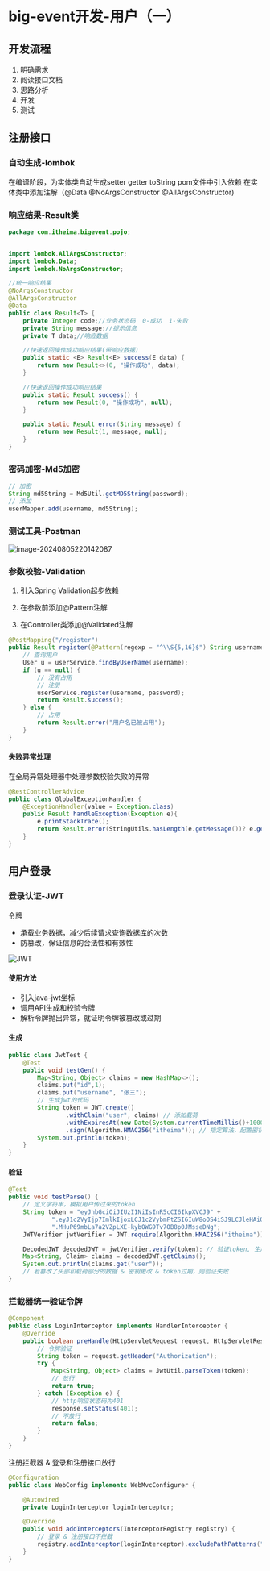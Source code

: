 # big-event开发-用户（一）

## 开发流程

1. 明确需求
2. 阅读接口文档
3. 思路分析
4. 开发
5. 测试

## 注册接口

### 自动生成-lombok

在编译阶段，为实体类自动生成setter getter toString
pom文件中引入依赖 在实体类中添加注解（@Data @NoArgsConstructor @AllArgsConstructor)

### 响应结果-Result类

```java
package com.itheima.bigevent.pojo;


import lombok.AllArgsConstructor;
import lombok.Data;
import lombok.NoArgsConstructor;

//统一响应结果
@NoArgsConstructor
@AllArgsConstructor
@Data
public class Result<T> {
    private Integer code;//业务状态码  0-成功  1-失败
    private String message;//提示信息
    private T data;//响应数据

    //快速返回操作成功响应结果(带响应数据)
    public static <E> Result<E> success(E data) {
        return new Result<>(0, "操作成功", data);
    }

    //快速返回操作成功响应结果
    public static Result success() {
        return new Result(0, "操作成功", null);
    }

    public static Result error(String message) {
        return new Result(1, message, null);
    }
}
```

### 密码加密-Md5加密

```java
// 加密
String md5String = Md5Util.getMD5String(password);
// 添加
userMapper.add(username, md5String);
```

### 测试工具-Postman

![image-20240805220142087](./pic/postman.png)

### 参数校验-Validation

1. 引入Spring Validation起步依赖

2. 在参数前添加@Pattern注解

3. 在Controller类添加@Validated注解


```java
@PostMapping("/register")
public Result register(@Pattern(regexp = "^\\S{5,16}$") String username, @Pattern(regexp = "^\\S{5,16}$") String password) {
    // 查询用户
    User u = userService.findByUserName(username);
    if (u == null) {
        // 没有占用
        // 注册
        userService.register(username, password);
        return Result.success();
    } else {
        // 占用
        return Result.error("用户名已被占用");
    }
}
```

#### 失败异常处理

在全局异常处理器中处理参数校验失败的异常

```java
@RestControllerAdvice
public class GlobalExceptionHandler {
    @ExceptionHandler(value = Exception.class)
    public Result handleException(Exception e){
        e.printStackTrace();
        return Result.error(StringUtils.hasLength(e.getMessage())? e.getMessage() : "操作失败");
    }
}
```

## 用户登录

### 登录认证-JWT

令牌

- 承载业务数据，减少后续请求查询数据库的次数
- 防篡改，保证信息的合法性和有效性

![JWT](./pic/jwt.jpg)

#### 使用方法

- 引入java-jwt坐标
- 调用API生成和校验令牌
- 解析令牌抛出异常，就证明令牌被篡改或过期

#### 生成

```java
public class JwtTest {
    @Test
    public void testGen() {
        Map<String, Object> claims = new HashMap<>();
        claims.put("id",1);
        claims.put("username", "张三");
        // 生成jwt的代码
        String token = JWT.create()
                .withClaim("user", claims) // 添加载荷
                .withExpiresAt(new Date(System.currentTimeMillis()+1000*60*60*12)) // 添加过期时间
                .sign(Algorithm.HMAC256("itheima")); // 指定算法，配置密钥
        System.out.println(token);
    }
}
```

#### 验证

```java
@Test
public void testParse() {
    // 定义字符串，模拟用户传过来的token
    String token = "eyJhbGciOiJIUzI1NiIsInR5cCI6IkpXVCJ9" +
            ".eyJ1c2VyIjp7ImlkIjoxLCJ1c2VybmFtZSI6IuW8oOS4iSJ9LCJleHAiOjE3MjI5MTk2OTl9" +
            ".MHuP69mbLa7a2VZpLXE-kybOWG9Tv7OB8p0JMsseDNg";
    JWTVerifier jwtVerifier = JWT.require(Algorithm.HMAC256("itheima")).build();

    DecodedJWT decodedJWT = jwtVerifier.verify(token); // 验证token, 生成一个解析后的JWT对象
    Map<String, Claim> claims = decodedJWT.getClaims();
    System.out.println(claims.get("user"));
    // 若篡改了头部和载荷部分的数据 & 密钥更改 & token过期，则验证失败
}
```

### 拦截器统一验证令牌

```java
@Component
public class LoginInterceptor implements HandlerInterceptor {
    @Override
    public boolean preHandle(HttpServletRequest request, HttpServletResponse response, Object handler) throws Exception {
        // 令牌验证
        String token = request.getHeader("Authorization");
        try {
            Map<String, Object> claims = JwtUtil.parseToken(token);
            // 放行
            return true;
        } catch (Exception e) {
            // http响应状态码为401
            response.setStatus(401);
            // 不放行
            return false;
        }
    }
}
```

注册拦截器 & 登录和注册接口放行
```java
@Configuration
public class WebConfig implements WebMvcConfigurer {

    @Autowired
    private LoginInterceptor loginInterceptor;

    @Override
    public void addInterceptors(InterceptorRegistry registry) {
        // 登录 & 注册接口不拦截
        registry.addInterceptor(loginInterceptor).excludePathPatterns("/user/login", "/user/register");
    }
}
```
